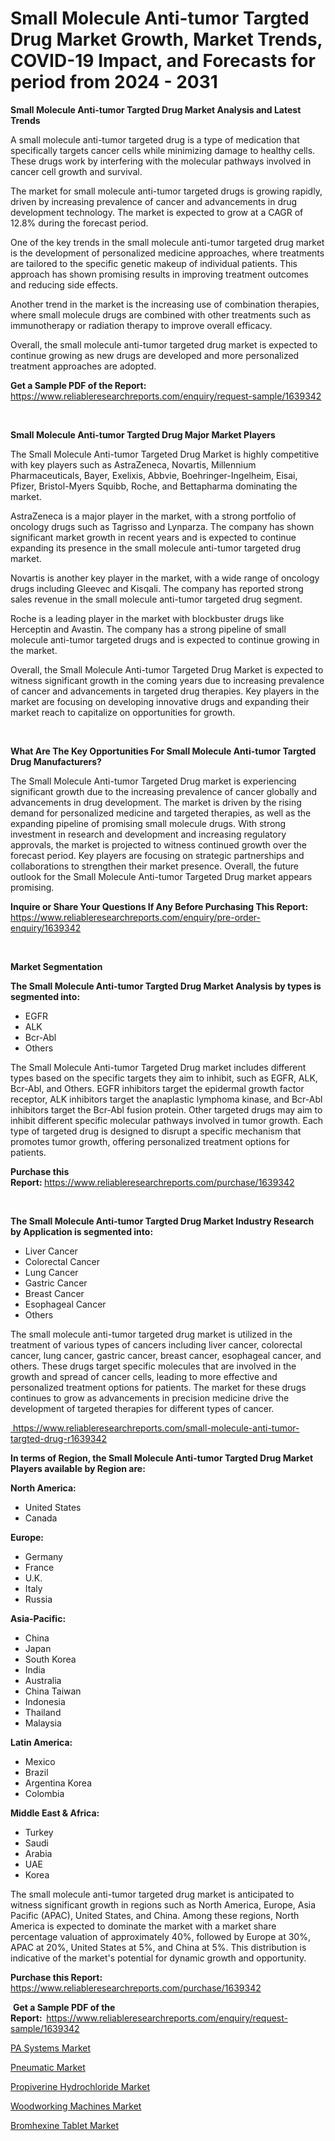 <p><h1>Small Molecule Anti-tumor Targted Drug Market Growth, Market Trends, COVID-19 Impact, and Forecasts for period from 2024 - 2031</h1></p><p><strong>Small Molecule Anti-tumor Targted Drug Market Analysis and Latest Trends</strong></p>
<p><p>A small molecule anti-tumor targeted drug is a type of medication that specifically targets cancer cells while minimizing damage to healthy cells. These drugs work by interfering with the molecular pathways involved in cancer cell growth and survival.</p><p>The market for small molecule anti-tumor targeted drugs is growing rapidly, driven by increasing prevalence of cancer and advancements in drug development technology. The market is expected to grow at a CAGR of 12.8% during the forecast period. </p><p>One of the key trends in the small molecule anti-tumor targeted drug market is the development of personalized medicine approaches, where treatments are tailored to the specific genetic makeup of individual patients. This approach has shown promising results in improving treatment outcomes and reducing side effects.</p><p>Another trend in the market is the increasing use of combination therapies, where small molecule drugs are combined with other treatments such as immunotherapy or radiation therapy to improve overall efficacy.</p><p>Overall, the small molecule anti-tumor targeted drug market is expected to continue growing as new drugs are developed and more personalized treatment approaches are adopted.</p></p>
<p><strong>Get a Sample PDF of the Report:&nbsp;</strong> <a href="https://www.reliableresearchreports.com/enquiry/request-sample/1639342">https://www.reliableresearchreports.com/enquiry/request-sample/1639342</a></p>
<p>&nbsp;</p>
<p><strong>Small Molecule Anti-tumor Targted Drug Major Market Players</strong></p>
<p><p>The Small Molecule Anti-tumor Targeted Drug Market is highly competitive with key players such as AstraZeneca, Novartis, Millennium Pharmaceuticals, Bayer, Exelixis, Abbvie, Boehringer-Ingelheim, Eisai, Pfizer, Bristol-Myers Squibb, Roche, and Bettapharma dominating the market. </p><p>AstraZeneca is a major player in the market, with a strong portfolio of oncology drugs such as Tagrisso and Lynparza. The company has shown significant market growth in recent years and is expected to continue expanding its presence in the small molecule anti-tumor targeted drug market. </p><p>Novartis is another key player in the market, with a wide range of oncology drugs including Gleevec and Kisqali. The company has reported strong sales revenue in the small molecule anti-tumor targeted drug segment. </p><p>Roche is a leading player in the market with blockbuster drugs like Herceptin and Avastin. The company has a strong pipeline of small molecule anti-tumor targeted drugs and is expected to continue growing in the market. </p><p>Overall, the Small Molecule Anti-tumor Targeted Drug Market is expected to witness significant growth in the coming years due to increasing prevalence of cancer and advancements in targeted drug therapies. Key players in the market are focusing on developing innovative drugs and expanding their market reach to capitalize on opportunities for growth.</p></p>
<p>&nbsp;</p>
<p><strong>What Are The Key Opportunities For Small Molecule Anti-tumor Targted Drug Manufacturers?</strong></p>
<p><p>The Small Molecule Anti-tumor Targeted Drug market is experiencing significant growth due to the increasing prevalence of cancer globally and advancements in drug development. The market is driven by the rising demand for personalized medicine and targeted therapies, as well as the expanding pipeline of promising small molecule drugs. With strong investment in research and development and increasing regulatory approvals, the market is projected to witness continued growth over the forecast period. Key players are focusing on strategic partnerships and collaborations to strengthen their market presence. Overall, the future outlook for the Small Molecule Anti-tumor Targeted Drug market appears promising.</p></p>
<p><strong>Inquire or Share Your Questions If Any Before Purchasing This Report:</strong> <a href="https://www.reliableresearchreports.com/enquiry/pre-order-enquiry/1639342">https://www.reliableresearchreports.com/enquiry/pre-order-enquiry/1639342</a></p>
<p>&nbsp;</p>
<p><strong>Market Segmentation</strong></p>
<p><strong>The Small Molecule Anti-tumor Targted Drug Market Analysis by types is segmented into:</strong></p>
<p><ul><li>EGFR</li><li>ALK</li><li>Bcr-Abl</li><li>Others</li></ul></p>
<p><p>The Small Molecule Anti-tumor Targeted Drug market includes different types based on the specific targets they aim to inhibit, such as EGFR, ALK, Bcr-Abl, and Others. EGFR inhibitors target the epidermal growth factor receptor, ALK inhibitors target the anaplastic lymphoma kinase, and Bcr-Abl inhibitors target the Bcr-Abl fusion protein. Other targeted drugs may aim to inhibit different specific molecular pathways involved in tumor growth. Each type of targeted drug is designed to disrupt a specific mechanism that promotes tumor growth, offering personalized treatment options for patients.</p></p>
<p><strong>Purchase this Report:&nbsp;</strong><a href="https://www.reliableresearchreports.com/purchase/1639342">https://www.reliableresearchreports.com/purchase/1639342</a></p>
<p>&nbsp;</p>
<p><strong>The Small Molecule Anti-tumor Targted Drug Market Industry Research by Application is segmented into:</strong></p>
<p><ul><li>Liver Cancer</li><li>Colorectal Cancer</li><li>Lung Cancer</li><li>Gastric Cancer</li><li>Breast Cancer</li><li>Esophageal Cancer</li><li>Others</li></ul></p>
<p><p>The small molecule anti-tumor targeted drug market is utilized in the treatment of various types of cancers including liver cancer, colorectal cancer, lung cancer, gastric cancer, breast cancer, esophageal cancer, and others. These drugs target specific molecules that are involved in the growth and spread of cancer cells, leading to more effective and personalized treatment options for patients. The market for these drugs continues to grow as advancements in precision medicine drive the development of targeted therapies for different types of cancer.</p></p>
<p><a href="https://www.reliableresearchreports.com/small-molecule-anti-tumor-targted-drug-r1639342">&nbsp;https://www.reliableresearchreports.com/small-molecule-anti-tumor-targted-drug-r1639342</a></p>
<p><strong>In terms of Region, the Small Molecule Anti-tumor Targted Drug Market Players available by Region are:</strong></p>
<p>
    <p> <strong> North America: </strong>
        <ul>
            <li>United States</li>
            <li>Canada</li>
        </ul>
        </p> 
    <p> <strong> Europe: </strong>
        <ul>
            <li>Germany</li>
            <li>France</li>
            <li>U.K.</li>
            <li>Italy</li>
            <li>Russia</li>
        </ul>
        </p> 
    <p> <strong> Asia-Pacific: </strong>
        <ul>
            <li>China</li>
            <li>Japan</li>
            <li>South Korea</li>
            <li>India</li>
            <li>Australia</li>
            <li>China Taiwan</li>
            <li>Indonesia</li>
            <li>Thailand</li>
            <li>Malaysia</li>
        </ul>
        </p> 
    <p> <strong> Latin America: </strong>
        <ul>
            <li>Mexico</li>
            <li>Brazil</li>
            <li>Argentina Korea</li>
            <li>Colombia</li>
        </ul>
        </p> 
    <p> <strong> Middle East & Africa: </strong>
        <ul>
            <li>Turkey</li>
            <li>Saudi</li>
            <li>Arabia</li>
            <li>UAE</li>
            <li>Korea</li>
        </ul>
    </p>
    </p>
<p><p>The small molecule anti-tumor targeted drug market is anticipated to witness significant growth in regions such as North America, Europe, Asia Pacific (APAC), United States, and China. Among these regions, North America is expected to dominate the market with a market share percentage valuation of approximately 40%, followed by Europe at 30%, APAC at 20%, United States at 5%, and China at 5%. This distribution is indicative of the market's potential for dynamic growth and opportunity.</p></p>
<p><strong>Purchase this Report: </strong><a href="https://www.reliableresearchreports.com/purchase/1639342">https://www.reliableresearchreports.com/purchase/1639342</a></p>
<p>&nbsp;<strong>Get a Sample PDF of the Report:&nbsp;&nbsp;</strong><a href="https://www.reliableresearchreports.com/enquiry/request-sample/1639342">https://www.reliableresearchreports.com/enquiry/request-sample/1639342</a></p>
<p><strong></strong></p>
<p><p><a href="https://medium.com/@amelia.martin5698/pa-systems-market-emerging-trends-and-future-prospects-for-period-from-2024-to-2031-f6d7d4540cd2">PA Systems Market</a></p><p><a href="https://medium.com/@bernadette.hunter4468/global-pneumatic-market-trends-insights-into-growth-opportunities-and-challenges-forecasted-from-869f5c438def">Pneumatic Market</a></p><p><a href="https://github.com/mdinislamsheik/Market-Research-Report-List-1/blob/main/propiverine-hydrochloride-market.md">Propiverine Hydrochloride Market</a></p><p><a href="https://medium.com/@emma.white454357/global-woodworking-machines-market-size-is-expected-to-reach-at-a-cagr-of-10-4-029d8f687d8c">Woodworking Machines Market</a></p><p><a href="https://github.com/hzxpgedq27/Market-Research-Report-List-1/blob/main/bromhexine-tablet-market.md">Bromhexine Tablet Market</a></p></p>